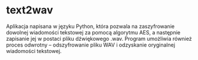 # text2wav
Aplikacja napisana w języku Python, która pozwala na zaszyfrowanie dowolnej wiadomości tekstowej za pomocą algorytmu AES, a następnie zapisanie jej w postaci pliku dźwiękowego .wav. Program umożliwia również proces odwrotny – odszyfrowanie pliku WAV i odzyskanie oryginalnej wiadomości tekstowej.

